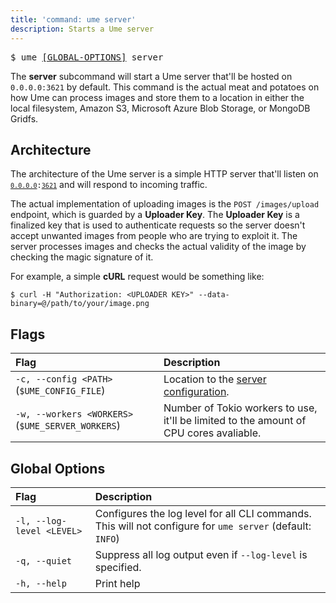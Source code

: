 ```yaml
---
title: 'command: ume server'
description: Starts a Ume server
---
```


<pre>
$ ume <a href="/docs/ume/cli#global-options">[GLOBAL-OPTIONS]</a> server
</pre>

The **server** subcommand will start a Ume server that'll be hosted on `0.0.0.0:3621` by default. This command is the actual meat and potatoes on how Ume can process images and store them to a location in either the local filesystem, Amazon S3, Microsoft Azure Blob Storage, or MongoDB Gridfs.

## Architecture

The architecture of the Ume server is a simple HTTP server that'll listen on <code>[`0.0.0.0`](/docs/self-hosting/configuration#server.host):[`3621`](/docs/self-hosting/configuration#server.port)</code> and will respond to incoming traffic.

The actual implementation of uploading images is the `POST /images/upload` endpoint, which is guarded by a **Uploader Key**. The **Uploader Key** is a finalized key that is used to authenticate requests so the server doesn't accept unwanted images from people who are trying to exploit it. The server processes images and checks the actual validity of the image by checking the magic signature of it.

For example, a simple **cURL** request would be something like:

```shell
$ curl -H "Authorization: <UPLOADER KEY>" --data-binary=@/path/to/your/image.png
```

## Flags

| Flag                                                                     | Description                                                                            |
| :----------------------------------------------------------------------- | :------------------------------------------------------------------------------------- |
| <a id="flag-config" />`-c, --config <PATH>` (`$UME_CONFIG_FILE`)         | Location to the [server configuration](/docs/self-hosting/configuration).              |
| <a id="flag-workers" />`-w, --workers <WORKERS>` (`$UME_SERVER_WORKERS`) | Number of Tokio workers to use, it'll be limited to the amount of CPU cores avaliable. |

## Global Options

| Flag                                               | Description                                                                                               |
| :------------------------------------------------- | :-------------------------------------------------------------------------------------------------------- |
| <a id="flag-log-level" />`-l, --log-level <LEVEL>` | Configures the log level for all CLI commands. This will not configure for `ume server` (default: `INFO`) |
| <a id="flag-quiet" />`-q, --quiet`                 | Suppress all log output even if `--log-level` is specified.                                               |
| <a id="flag-help" />`-h, --help`                   | Print help                                                                                                |
